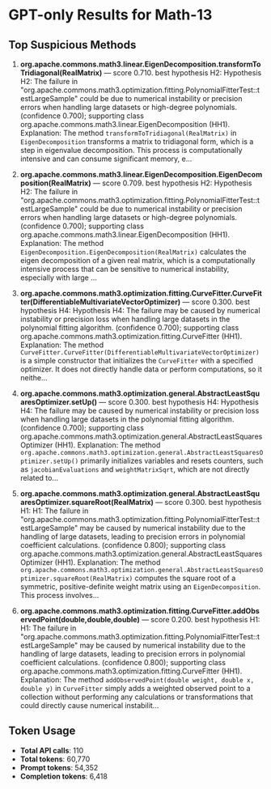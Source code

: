 # GPT-only Results for Math-13

## Top Suspicious Methods

1. **org.apache.commons.math3.linear.EigenDecomposition.transformToTridiagonal(RealMatrix)** — score 0.710. best hypothesis H2: Hypothesis H2: The failure in "org.apache.commons.math3.optimization.fitting.PolynomialFitterTest::testLargeSample" could be due to numerical instability or precision errors when handling large datasets or high-degree polynomials. (confidence 0.700); supporting class org.apache.commons.math3.linear.EigenDecomposition (HH1).
    Explanation: The method `transformToTridiagonal(RealMatrix)` in `EigenDecomposition` transforms a matrix to tridiagonal form, which is a step in eigenvalue decomposition. This process is computationally intensive and can consume significant memory, e...

2. **org.apache.commons.math3.linear.EigenDecomposition.EigenDecomposition(RealMatrix)** — score 0.709. best hypothesis H2: Hypothesis H2: The failure in "org.apache.commons.math3.optimization.fitting.PolynomialFitterTest::testLargeSample" could be due to numerical instability or precision errors when handling large datasets or high-degree polynomials. (confidence 0.700); supporting class org.apache.commons.math3.linear.EigenDecomposition (HH1).
    Explanation: The method `EigenDecomposition.EigenDecomposition(RealMatrix)` calculates the eigen decomposition of a given real matrix, which is a computationally intensive process that can be sensitive to numerical instability, especially with large ...

3. **org.apache.commons.math3.optimization.fitting.CurveFitter.CurveFitter(DifferentiableMultivariateVectorOptimizer)** — score 0.300. best hypothesis H4: Hypothesis H4: The failure may be caused by numerical instability or precision loss when handling large datasets in the polynomial fitting algorithm. (confidence 0.700); supporting class org.apache.commons.math3.optimization.fitting.CurveFitter (HH1).
    Explanation: The method `CurveFitter.CurveFitter(DifferentiableMultivariateVectorOptimizer)` is a simple constructor that initializes the `CurveFitter` with a specified optimizer. It does not directly handle data or perform computations, so it neithe...

4. **org.apache.commons.math3.optimization.general.AbstractLeastSquaresOptimizer.setUp()** — score 0.300. best hypothesis H4: Hypothesis H4: The failure may be caused by numerical instability or precision loss when handling large datasets in the polynomial fitting algorithm. (confidence 0.700); supporting class org.apache.commons.math3.optimization.general.AbstractLeastSquaresOptimizer (HH1).
    Explanation: The method `org.apache.commons.math3.optimization.general.AbstractLeastSquaresOptimizer.setUp()` primarily initializes variables and resets counters, such as `jacobianEvaluations` and `weightMatrixSqrt`, which are not directly related to...

5. **org.apache.commons.math3.optimization.general.AbstractLeastSquaresOptimizer.squareRoot(RealMatrix)** — score 0.300. best hypothesis H1: H1: The failure in "org.apache.commons.math3.optimization.fitting.PolynomialFitterTest::testLargeSample" may be caused by numerical instability due to the handling of large datasets, leading to precision errors in polynomial coefficient calculations. (confidence 0.800); supporting class org.apache.commons.math3.optimization.general.AbstractLeastSquaresOptimizer (HH1).
    Explanation: The method `org.apache.commons.math3.optimization.general.AbstractLeastSquaresOptimizer.squareRoot(RealMatrix)` computes the square root of a symmetric, positive-definite weight matrix using an `EigenDecomposition`. This process involves...

6. **org.apache.commons.math3.optimization.fitting.CurveFitter.addObservedPoint(double,double,double)** — score 0.200. best hypothesis H1: H1: The failure in "org.apache.commons.math3.optimization.fitting.PolynomialFitterTest::testLargeSample" may be caused by numerical instability due to the handling of large datasets, leading to precision errors in polynomial coefficient calculations. (confidence 0.800); supporting class org.apache.commons.math3.optimization.fitting.CurveFitter (HH1).
    Explanation: The method `addObservedPoint(double weight, double x, double y)` in `CurveFitter` simply adds a weighted observed point to a collection without performing any calculations or transformations that could directly cause numerical instabilit...


## Token Usage

- **Total API calls**: 110
- **Total tokens**: 60,770
- **Prompt tokens**: 54,352
- **Completion tokens**: 6,418
